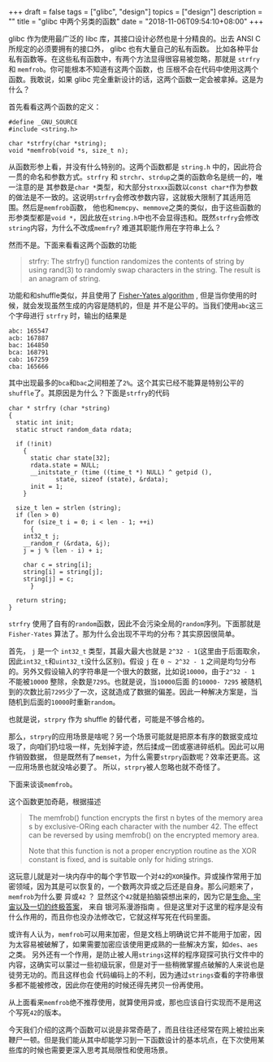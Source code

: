 +++
draft = false
tags = ["glibc", "design"]
topics = ["design"]
description = ""
title = "glibc 中两个另类的函数"
date = "2018-11-06T09:54:10+08:00"
+++

glibc 作为使用最广泛的 libc 库，其接口设计必然也是十分精良的。出去 ANSI C 所规定的必须要拥有的接口外， glibc 也有大量自己的私有函数。
比如各种平台私有函数等。在这些私有函数中，有两个方法显得很容易被忽略，那就是 `strfry` 和 `memfrob`。你可能根本不知道有这两个函数，也
压根不会在代码中使用这两个函数。我敢说，如果 glibc 完全重新设计的话，这两个函数一定会被拿掉。这是为什么？

首先看看这两个函数的定义：
```
#define _GNU_SOURCE        
#include <string.h>

char *strfry(char *string);
void *memfrob(void *s, size_t n);
```
从函数形参上看，并没有什么特别的。这两个函数都是 `string.h` 中的，因此符合一贯的命名和参数方式。`strfry` 和 `strchr`、`strdup`之类的函数命名是统一的，唯一注意的是
其参数是`char *`类型，和大部分`strxxx`函数以`const char*`作为参数的做法是不一致的。这说明`strfry`会修改参数内容，这就极大限制了其适用范围。然后是`memfrob`函数，
他也和`memcpy`、`memmove`之类的类似，由于这些函数的形参类型都是`void *`，因此放在`string.h`中也不会显得违和。既然`strfry`会修改`string`内容，为什么不改成`memfry`?
难道其职能作用在字符串上么？

然而不是。下面来看看这两个函数的功能


> strfry:  The strfry() function randomizes the contents of string by using rand(3) to randomly swap characters in the string.  The result is an anagram of string.


功能和和shuffle类似，并且使用了 [Fisher-Yates algorithm](https://en.wikipedia.org/wiki/Fisher%E2%80%93Yates_shuffle) , 但是当你使用的时候，就会发现虽然生成的内容是随机的，但是
并不是公平的。当我们使用`abc`这三个字母进行 `strfry` 时，输出的结果是
```
abc: 165547
acb: 167887
bac: 164850
bca: 168791
cab: 167259
cba: 165666
```
其中出现最多的`bca`和`bac`之间相差了`2%`。这个其实已经不能算是特别公平的`shuffle`了。其原因是为什么？下面是`strfry`的代码
```
char * strfry (char *string)
{
  static int init;
  static struct random_data rdata;

  if (!init)
    {
      static char state[32];
      rdata.state = NULL;
      __initstate_r (time ((time_t *) NULL) ^ getpid (),
		     state, sizeof (state), &rdata);
      init = 1;
    }

  size_t len = strlen (string);
  if (len > 0)
    for (size_t i = 0; i < len - 1; ++i)
      {
	int32_t j;
	__random_r (&rdata, &j);
	j = j % (len - i) + i;

	char c = string[i];
	string[i] = string[j];
	string[j] = c;
      }

  return string;
}
```
`strfry` 使用了自有的`random`函数，因此不会污染全局的`random`序列。下面那就是 `Fisher-Yates` 算法了。那为什么会出现不平均的分布？其实原因很简单。

首先， `j` 是一个 `int32_t` 类型，其最大最大也就是 `2^32 - 1`(这里由于后面取余，因此`int32_t`和`uint32_t`没什么区别)。假设 `j` 在 `0 ~ 2^32 - 1`
之间是均匀分布的。另外又假设输入的字符串是一个很大的数据，比如说`10000`，由于`2^32 - 1 `不能被`10000` 整除，余数是`7295`。也就是说，当`10000`后面
的`10000- 7295` 被随机到的次数比前`7295`少了一次，这就造成了数据的偏差。因此一种解决方案是，当随机到后面的`10000`时重新`random`。

也就是说，`strpry` 作为 shuffle 的替代者，可能是不够合格的。

那么，`strpry`的应用场景是啥呢？另一个场景可能就是把原本有序的数据变成垃圾了，向咱们扔垃圾一样，先划掉字迹，然后揉成一团或塞进碎纸机。因此可以用作销毁数据，
但是既然有了`memset`，为什么需要`strpry`函数呢？效率还更高。这一应用场景也就没啥必要了。 所以，`strpry`被人忽略也就不奇怪了。


下面来谈谈`memfrob`。

这个函数更加奇葩，根据描述

> The memfrob() function encrypts the first n bytes of the memory area s by exclusive-ORing each character with the number 42.  The effect can be reversed by using memfrob() on the encrypted memory area.
> 
> Note that this function is not a proper encryption routine as the XOR constant is fixed, and is suitable only for hiding strings.


这玩意儿就是对一块内存中的每个字节取一个对`42`的`XOR`操作。异或操作常用于加密领域，因为其是可以恢复的，一个数两次异或之后还是自身。那么问题来了，`memfrob`为什么要
异或`42` ？ 显然这个`42`就是拍脑袋想出来的，因为它是[生命、宇宙以及一切的终极答案](https://zh.wikipedia.org/wiki/%E7%94%9F%E5%91%BD%E3%80%81%E5%AE%87%E5%AE%99%E4%BB%A5%E5%8F%8A%E4%BB%BB%E4%BD%95%E4%BA%8B%E6%83%85%E7%9A%84%E7%B5%82%E6%A5%B5%E7%AD%94%E6%A1%88)，
来自 银河系漫游指南 。但是这里对于这里的程序是没有什么作用的，而且你也没办法修改它，它就这样写死在代码里面。

或许有人认为，`memfrob`可以用来加密，但是文档上明确说它并不能用于加密，因为太容易被破解了，如果需要加密应该使用更成熟的一些解决方案，如`des`、`aes`之类。
另外还有一个作用，是防止被人用`strings`这样的程序窥探可执行文件中的内容，这确实可以蒙过一些初级玩家，但是对于一些稍微掌握点破解的人来说也是徒劳无功的。而且这样也会
代码编码上的不利，因为通过`strings`查看的字符串很多都不能被修改，因此你在使用的时候还得先拷贝一份再使用。

从上面看来`memfrob`绝不推荐使用，就算使用异或，那也应该自行实现而不是用这个写死`42`的版本。

今天我们介绍的这两个函数可以说是非常奇葩了，而且往往还经常在网上被拉出来鞭尸一顿。但是我们能从其中却能学习到一下函数设计的基本坑点，在下次使用某些库的时候也需要更深入思考其局限性和使用场景。